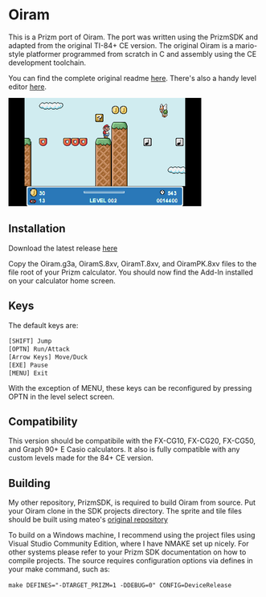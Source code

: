 # Oiram
This is a Prizm port of Oiram. The port was written using the PrizmSDK and adapted from the original TI-84+ CE version. The original Oiram is a mario-style platformer programmed from scratch in C and assembly using the CE development toolchain.

You can find the complete original readme [here](https://github.com/mateoconlechuga/oiram/blob/master/extra/readme.md).
There's also a handy level editor [here](https://github.com/mateoconlechuga/oiram-editor/releases/latest).

![screenshot](img/prizm_screen.png)

## Installation

Download the latest release [here](https://github.com/tswilliamson/oiram/releases)

Copy the Oiram.g3a, OiramS.8xv, OiramT.8xv, and OiramPK.8xv files to the file root of your Prizm calculator. You should now find the Add-In installed on your calculator home screen.

## Keys

The default keys are:

    [SHIFT] Jump
    [OPTN] Run/Attack
    [Arrow Keys] Move/Duck
    [EXE] Pause
    [MENU] Exit

With the exception of MENU, these keys can be reconfigured by pressing OPTN in the level select screen.

## Compatibility

This version should be compatibile with the FX-CG10, FX-CG20, FX-CG50, and Graph 90+ E Casio calculators. It also is fully compatible with any custom levels made for the 84+ CE version.

## Building

My other repository, PrizmSDK, is required to build Oiram from source. Put your Oiram clone in the SDK projects directory. The sprite and tile files should be built using mateo's [original repository](https://github.com/mateoconlechuga/oiram)

To build on a Windows machine, I recommend using the project files using Visual Studio Community Edition, where I have NMAKE set up nicely. For other systems please refer to your Prizm SDK documentation on how to compile projects. The source requires configuration options via defines in your make command, such as:

`make DEFINES="-DTARGET_PRIZM=1 -DDEBUG=0" CONFIG=DeviceRelease`


